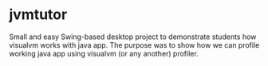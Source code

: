 # jvmtutor
Small and easy Swing-based desktop project to demonstrate students how visualvm works with java app.
The purpose was to show how we can profile working java app using visualvm (or any another) profiler.

